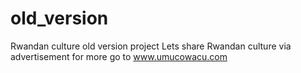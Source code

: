 # old_version
Rwandan culture old version project
Lets share Rwandan culture via advertisement for more go to www.umucowacu.com
